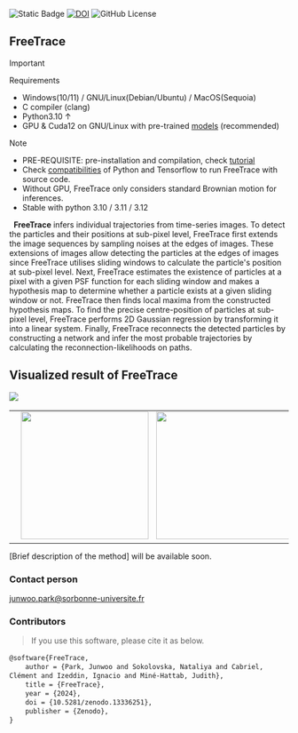 
![Static Badge](https://img.shields.io/badge/%3E%3D3.10-1?style=flat&label=Python&color=blue)
[![DOI](https://zenodo.org/badge/DOI/10.5281/zenodo.13336251.svg)](https://doi.org/10.5281/zenodo.13336251)
![GitHub License](https://img.shields.io/github/license/JunwooParkSaribu/FreeTrace)
## FreeTrace

> [!IMPORTANT]  
> Requirements </br>
> - Windows(10/11) / GNU/Linux(Debian/Ubuntu) / MacOS(Sequoia)</br>
> - C compiler (clang)</br>
> - Python3.10 &#8593;</br>
> - GPU & Cuda12 on GNU/Linux with pre-trained [models](https://github.com/JunwooParkSaribu/FreeTrace/blob/main/FreeTrace/models/README.md) (recommended)</br>


> [!NOTE]  
> - PRE-REQUISITE: pre-installation and compilation, check [tutorial](https://github.com/JunwooParkSaribu/FreeTrace/blob/main/tutorial.ipynb) </br>
> - Check [compatibilities](https://github.com/JunwooParkSaribu/FreeTrace/blob/main/FreeTrace/models/README.md) of Python and Tensorflow to run FreeTrace with source code.</br>
> - Without GPU, FreeTrace only considers standard Brownian motion for inferences.</br>
> - Stable with python 3.10 / 3.11 / 3.12</br>


&nbsp;&nbsp;<b>FreeTrace</b> infers individual trajectories from time-series images. To detect the particles and their positions at sub-pixel level, FreeTrace first extends the image sequences by sampling noises at the edges of images. These extensions of images allow detecting the particles at the edges of images since FreeTrace utilises sliding windows to calculate the particle's position at sub-pixel level. Next, FreeTrace estimates the existence of particles at a pixel with a given PSF function for each sliding window and makes a hypothesis map to determine whether a particle exists at a given sliding window or not. FreeTrace then finds local maxima from the constructed hypothesis maps. To find the precise centre-position of particles at sub-pixel level, FreeTrace performs 2D Gaussian regression by transforming it into a linear system. Finally, FreeTrace reconnects the detected particles by constructing a network and infer the most probable trajectories by calculating the reconnection-likelihoods on paths.</br>

<h2>Visualized result of FreeTrace</h2>
<img width="825" src="https://github.com/JunwooParkSaribu/FreeTrace/blob/main/tmps/stars.gif">
<table border="0"> 
        <tr> 
            <td><img src="https://github.com/JunwooParkSaribu/FreeTrace/blob/main/tmps/trjs0.gif" width="230" height="230"></td> 
            <td><img src="https://github.com/JunwooParkSaribu/FreeTrace/blob/main/tmps/trjs1.gif" width="230" height="230"></td>
            <td><img src="https://github.com/JunwooParkSaribu/FreeTrace/blob/main/tmps/trjs2.gif" width="285" height="230"></td>
        </tr>  
</table>

[Brief description of the method] will be available soon.

<h3> Contact person </h3>

<junwoo.park@sorbonne-universite.fr>

<h3> Contributors </h3>

> If you use this software, please cite it as below. </br>
```
@software{FreeTrace,
    author = {Park, Junwoo and Sokolovska, Nataliya and Cabriel, Clément and Izeddin, Ignacio and Miné-Hattab, Judith},
    title = {FreeTrace},
    year = {2024},
    doi = {10.5281/zenodo.13336251},
    publisher = {Zenodo},
}
```
<br>
